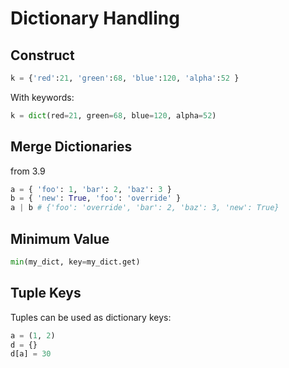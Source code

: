 # Dictionary Handling

## Construct

```python
k = {'red':21, 'green':68, 'blue':120, 'alpha':52 }
```

With keywords:

```python
k = dict(red=21, green=68, blue=120, alpha=52)
```

## Merge Dictionaries

from 3.9

```python
a = { 'foo': 1, 'bar': 2, 'baz': 3 }
b = { 'new': True, 'foo': 'override' }
a | b # {'foo': 'override', 'bar': 2, 'baz': 3, 'new': True}
```

## Minimum Value

```python
min(my_dict, key=my_dict.get)
```

## Tuple Keys

Tuples can be used as dictionary keys:

```python
a = (1, 2)
d = {}
d[a] = 30
```
